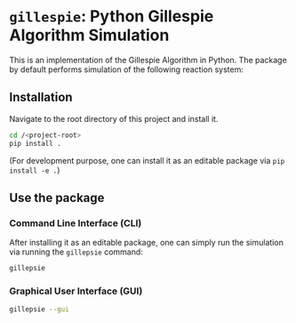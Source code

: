 # `gillespie`: Python Gillespie Algorithm Simulation

This is an implementation of the Gillespie Algorithm in Python. The package by
default performs simulation of the following reaction system:

## Installation

Navigate to the root directory of this project and install it.

```bash
cd /<project-root>
pip install .
```

(For development purpose, one can install it as an editable package via `pip
install -e .`)

## Use the package

### Command Line Interface (CLI)

After installing it as an editable package, one can simply run the simulation
via running the `gillepsie` command:

```bash
gillepsie
```

### Graphical User Interface (GUI)

```bash
gillepsie --gui
```
